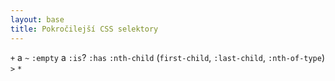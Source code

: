 ```yaml
---
layout: base
title: Pokročilejší CSS selektory
---
```


`+` a `~`
`:empty` a `:is`?
`:has`
`:nth-child` (`first-child`, `:last-child`, `:nth-of-type`)
`>`
`*`
